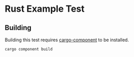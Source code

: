 # Rust Example Test

## Building

Building this test requires [cargo-component](https://github.com/bytecodealliance/cargo-component) to be installed.

```
cargo component build
```